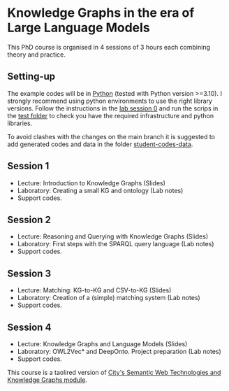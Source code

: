 # Knowledge Graphs in the era of Large Language Models

This PhD course is organised in 4 sessions of 3 hours each combining theory and practice.

## Setting-up 

The example codes will be in [Python](https://www.python.org/downloads/) (tested with Python version >=3.10). I strongly recommend using python environments to use the right library versions.
Follow the instructions in the [lab session 0](https://github.com/city-knowledge-graphs/phd-course/blob/main/labs/phd-course-kgs-aalborg-lab-session-0.pdf) and run the scrips in the [test folder](https://github.com/city-knowledge-graphs/phd-course/tree/main/python/test) to check you have the required infrastructure and python libraries.

To avoid clashes with the changes on the main branch it is suggested to add generated codes and data in the folder [student-codes-data](https://github.com/city-knowledge-graphs/phd-course/tree/main/python/student-codes-data).



## Session 1
- Lecture: Introduction to Knowledge Graphs (Slides)
- Laboratory: Creating a small KG and ontology (Lab notes)
- Support codes.

## Session 2
- Lecture: Reasoning and Querying with Knowledge Graphs (Slides)
- Laboratory: First steps with the SPARQL query language (Lab notes)
- Support codes.

## Session 3
- Lecture: Matching: KG-to-KG and CSV-to-KG (Slides)
- Laboratory: Creation of a (simple) matching system (Lab notes)
- Support codes.
  
## Session 4
- Lecture: Knowledge Graphs and Language Models (Slides)
- Laboratory: OWL2Vec* and DeepOnto. Project preparation (Lab notes)
- Support codes.

This course is a taolired version of [City's Semantic Web Technologies and Knowledge Graphs module](https://github.com/turing-knowledge-graphs/teaching/tree/main/city).
